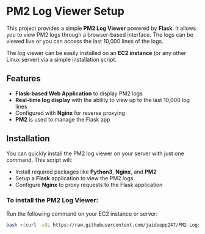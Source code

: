 # PM2 Log Viewer Setup

This project provides a simple **PM2 Log Viewer** powered by **Flask**. It allows you to view PM2 logs through a browser-based interface. The logs can be viewed live or you can access the last 10,000 lines of the logs. 

The log viewer can be easily installed on an **EC2 instance** (or any other Linux server) via a simple installation script.

## Features
- **Flask-based Web Application** to display PM2 logs
- **Real-time log display** with the ability to view up to the last 10,000 log lines
- Configured with **Nginx** for reverse proxying
- **PM2** is used to manage the Flask app

## Installation

You can quickly install the PM2 log viewer on your server with just one command. This script will:

- Install required packages like **Python3**, **Nginx**, and **PM2**
- Setup a **Flask** application to view the PM2 logs
- Configure **Nginx** to proxy requests to the Flask application

### To install the PM2 Log Viewer:

Run the following command on your EC2 instance or server:

```bash
bash <(curl -sSL https://raw.githubusercontent.com/jaideepp247/PM2-Logs-Viewer-Setup/main/install-log-viewer.sh)
